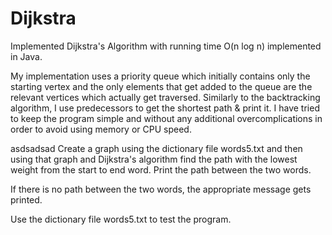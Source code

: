 # Dijkstra
Implemented Dijkstra's Algorithm with running time O(n log n) implemented in Java.

My implementation uses a priority queue which initially contains only the starting vertex and the only elements that get
added to the queue are the relevant vertices which actually get traversed. Similarly to the backtracking algorithm, I use predecessors to get the shortest path & print it. I have tried to keep the program simple and without any additional overcomplications in order to avoid using memory or CPU speed.

asdsadsad
Create a graph using the dictionary file words5.txt and then using that graph and Dijkstra's algorithm find the path with the lowest weight from the start to end word.
Print the path between the two words.

If there is no path between the two words, the appropriate message gets printed.

Use the dictionary file words5.txt to test the program.
